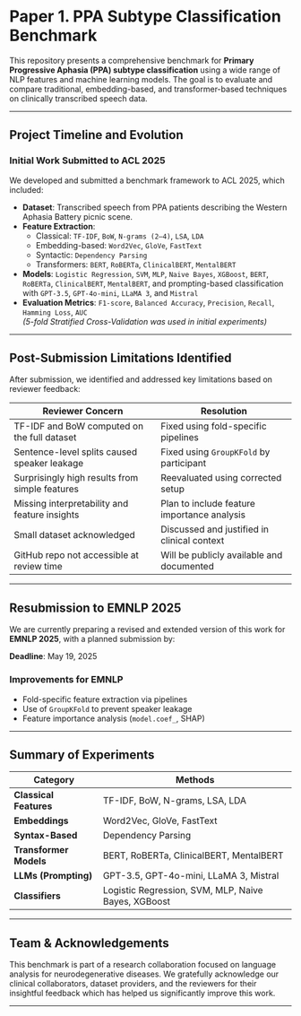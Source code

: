 # Paper 1. PPA Subtype Classification Benchmark

This repository presents a comprehensive benchmark for **Primary Progressive Aphasia (PPA) subtype classification** using a wide range of NLP features and machine learning models. The goal is to evaluate and compare traditional, embedding-based, and transformer-based techniques on clinically transcribed speech data.

---

## Project Timeline and Evolution

### Initial Work Submitted to ACL 2025

We developed and submitted a benchmark framework to ACL 2025, which included:

- **Dataset**: Transcribed speech from PPA patients describing the Western Aphasia Battery picnic scene.
- **Feature Extraction**:
  - Classical: `TF-IDF`, `BoW`, `N-grams (2–4)`, `LSA`, `LDA`
  - Embedding-based: `Word2Vec`, `GloVe`, `FastText`
  - Syntactic: `Dependency Parsing`
  - Transformers: `BERT`, `RoBERTa`, `ClinicalBERT`, `MentalBERT`
- **Models**: `Logistic Regression`, `SVM`, `MLP`, `Naive Bayes`, `XGBoost`, `BERT`, `RoBERTa`, `ClinicalBERT`, `MentalBERT`, and prompting-based classification with `GPT-3.5`, `GPT-4o-mini`, `LLaMA 3`, and `Mistral`
- **Evaluation Metrics**: `F1-score`, `Balanced Accuracy`, `Precision`, `Recall`, `Hamming Loss`, `AUC`  
  *(5-fold Stratified Cross-Validation was used in initial experiments)*

---

## Post-Submission Limitations Identified

After submission, we identified and addressed key limitations based on reviewer feedback:

| Reviewer Concern                                           | Resolution |
|------------------------------------------------------------|------------|
|  TF-IDF and BoW computed on the full dataset             |  Fixed using fold-specific pipelines |
|  Sentence-level splits caused speaker leakage            |  Fixed using `GroupKFold` by participant |
|  Surprisingly high results from simple features          |  Reevaluated using corrected setup |
|  Missing interpretability and feature insights           |  Plan to include feature importance analysis |
|  Small dataset acknowledged                              |  Discussed and justified in clinical context |
|  GitHub repo not accessible at review time               |  Will be publicly available and documented |

---

##  Resubmission to EMNLP 2025

We are currently preparing a revised and extended version of this work for **EMNLP 2025**, with a planned submission by:

 **Deadline**: May 19, 2025

###  Improvements for EMNLP

-  Fold-specific feature extraction via pipelines
-  Use of `GroupKFold` to prevent speaker leakage
-   Feature importance analysis (`model.coef_`, SHAP)

---

##  Summary of Experiments

| Category             | Methods                                                                 |
|---------------------|-------------------------------------------------------------------------|
| **Classical Features**  | TF-IDF, BoW, N-grams, LSA, LDA                                          |
| **Embeddings**          | Word2Vec, GloVe, FastText                                              |
| **Syntax-Based**        | Dependency Parsing                                                     |
| **Transformer Models**  | BERT, RoBERTa, ClinicalBERT, MentalBERT                                |
| **LLMs (Prompting)**    | GPT-3.5, GPT-4o-mini, LLaMA 3, Mistral                                 |
| **Classifiers**         | Logistic Regression, SVM, MLP, Naive Bayes, XGBoost                    |

---

## Team & Acknowledgements

This benchmark is part of a research collaboration focused on language analysis for neurodegenerative diseases. We gratefully acknowledge our clinical collaborators, dataset providers, and the reviewers for their insightful feedback which has helped us significantly improve this work.

---




